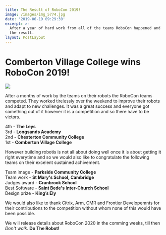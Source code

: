 ```yaml
---
title: The Result of RoboCon 2019!
image: /images/img_5774.jpg
date: '2019-06-19 09:29:30'
excerpt: >-
  After a year of hard work from all of the teams RoboCon happened and here is
  the result.
layout: PostLayout
---
```

# Comberton Village College wins RoboCon 2019!

![](/images/img_5774.jpg)

After a months of work by the teams on their robots the RoboCon teams competed. They worked tirelessly over the weekend to improve their robots and adapt to new challenges. It was a great success and everyone got something out of it however it is a competition and so there have to be victors. 

4th - **The Leys** \
3rd - **Longsands Academy**\
2nd - **Chesterton Community College**\
1st - **Comberton Village College**

However building robotis is not all about doing well once it is about getting it right everytime and so we would also like to congratulate the following teams on their excelent sustained achivement.

Team image - **Parkside Community College**\
Team work - **St Mary's School, Cambridge**\
Judges award - **Cranbrook School**
\
Best Software - **Saint Bede's Inter-Church School**
\
Design prize -  **King’s Ely**

We would also like to thank Citrix, Arm, CMR and Frontier Developemnts for their contributions to the competition without whom none of this would have been possible.

We will release details about RoboCon 2020 in the comming weeks, till then _Don't walk._ **Do The Robot!**
